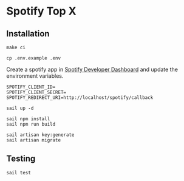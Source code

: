 # Spotify Top X

## Installation

`make ci`

`cp .env.example .env`

Create a spotify app in [Spotify Developer Dashboard](https://developer.spotify.com/dashboard/applications) and update the environment variables. <br > 
```dotenv
SPOTIFY_CLIENT_ID=
SPOTIFY_CLIENT_SECRET=
SPOTIFY_REDIRECT_URI=http://localhost/spotify/callback
```

`sail up -d`

`sail npm install` <br />
`sail npm run build`

`sail artisan key:generate` <br />
`sail artisan migrate`

## Testing

`sail test`
